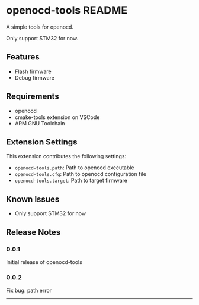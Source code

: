 # openocd-tools README

A simple tools for openocd. 

Only support STM32 for now.

## Features

- Flash firmware
- Debug firmware

## Requirements

- openocd
- cmake-tools extension on VSCode
- ARM GNU Toolchain

## Extension Settings

This extension contributes the following settings:

* `openocd-tools.path`: Path to openocd executable
* `openocd-tools.cfg`: Path to openocd configuration file
* `openocd-tools.target`: Path to target firmware

## Known Issues

- Only support STM32 for now

## Release Notes

### 0.0.1

Initial release of openocd-tools

### 0.0.2

Fix bug: path error

---

